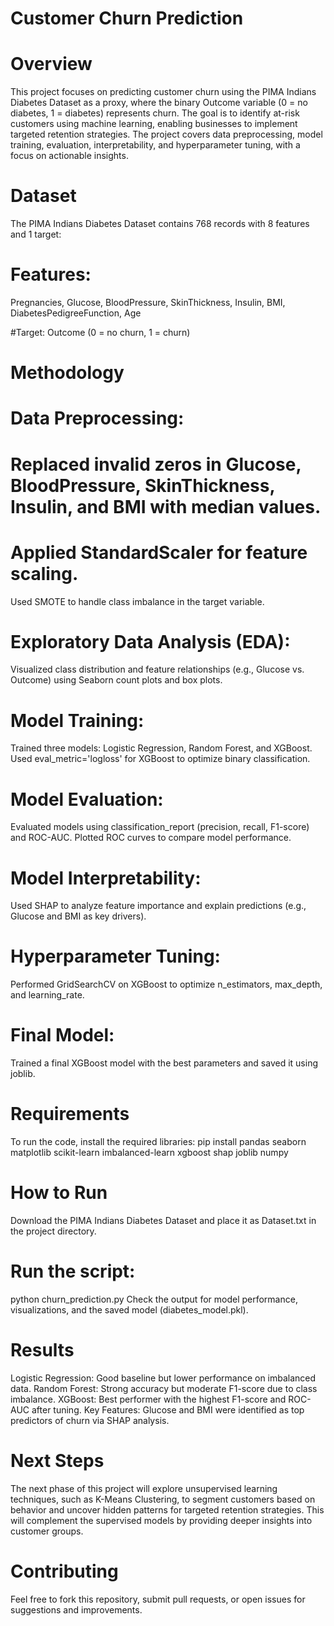 # Customer Churn Prediction
# Overview
This project focuses on predicting customer churn using the PIMA Indians Diabetes Dataset as a proxy, where the binary Outcome variable (0 = no diabetes, 1 = diabetes) represents churn. The goal is to identify at-risk customers using machine learning, enabling businesses to implement targeted retention strategies. The project covers data preprocessing, model training, evaluation, interpretability, and hyperparameter tuning, with a focus on actionable insights.

# Dataset
The PIMA Indians Diabetes Dataset contains 768 records with 8 features and 1 target:

# Features: 
Pregnancies, Glucose, BloodPressure, SkinThickness, Insulin, BMI, DiabetesPedigreeFunction, Age

#Target: 
Outcome (0 = no churn, 1 = churn)

# Methodology
# Data Preprocessing:
# Replaced invalid zeros in Glucose, BloodPressure, SkinThickness, Insulin, and BMI with median values.

# Applied StandardScaler for feature scaling.
Used SMOTE to handle class imbalance in the target variable.

# Exploratory Data Analysis (EDA):
Visualized class distribution and feature relationships (e.g., Glucose vs. Outcome) using Seaborn count plots and box plots.

# Model Training:
Trained three models: Logistic Regression, Random Forest, and XGBoost.
Used eval_metric='logloss' for XGBoost to optimize binary classification.

# Model Evaluation:
Evaluated models using classification_report (precision, recall, F1-score) and ROC-AUC.
Plotted ROC curves to compare model performance.

# Model Interpretability:
Used SHAP to analyze feature importance and explain predictions (e.g., Glucose and BMI as key drivers).

# Hyperparameter Tuning:
Performed GridSearchCV on XGBoost to optimize n_estimators, max_depth, and learning_rate.

# Final Model:
Trained a final XGBoost model with the best parameters and saved it using joblib.

# Requirements
To run the code, install the required libraries:
pip install pandas seaborn matplotlib scikit-learn imbalanced-learn xgboost shap joblib numpy

# How to Run
Download the PIMA Indians Diabetes Dataset and place it as Dataset.txt in the project directory.

# Run the script:
python churn_prediction.py
Check the output for model performance, visualizations, and the saved model (diabetes_model.pkl).

# Results
Logistic Regression: Good baseline but lower performance on imbalanced data.
Random Forest: Strong accuracy but moderate F1-score due to class imbalance.
XGBoost: Best performer with the highest F1-score and ROC-AUC after tuning.
Key Features: Glucose and BMI were identified as top predictors of churn via SHAP analysis.

# Next Steps
The next phase of this project will explore unsupervised learning techniques, such as K-Means Clustering, to segment customers based on behavior and uncover hidden patterns for targeted retention strategies. This will complement the supervised models by providing deeper insights into customer groups.

# Contributing
Feel free to fork this repository, submit pull requests, or open issues for suggestions and improvements.
